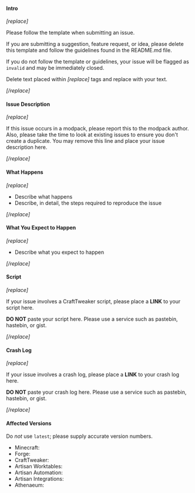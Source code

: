 #### Intro

*[replace]*

Please follow the template when submitting an issue.

If you are submitting a suggestion, feature request, or idea, please delete this template and follow the guidelines found in the README.md file.

If you do not follow the template or guidelines, your issue will be flagged as `invalid` and may be immediately closed.

Delete text placed within *[replace]* tags and replace with your text.

*[/replace]*

#### Issue Description

*[replace]*

If this issue occurs in a modpack, please report this to the modpack author. Also, please take the time to look at existing issues to ensure you don't create a duplicate. You may remove this line and place your issue description here.

*[/replace]*

#### What Happens

*[replace]*

* Describe what happens
* Describe, in detail, the steps required to reproduce the issue

*[/replace]*

#### What You Expect to Happen

*[replace]*

* Describe what you expect to happen

*[/replace]*

#### Script

*[replace]*

If your issue involves a CraftTweaker script, please place a **LINK** to your script here.

**DO NOT** paste your script here. Please use a service such as pastebin, hastebin, or gist.

*[/replace]*

#### Crash Log

*[replace]*

If your issue involves a crash log, please place a **LINK** to your crash log here.

**DO NOT** paste your crash log here. Please use a service such as pastebin, hastebin, or gist.

*[/replace]*

#### Affected Versions

Do *not* use `latest`; please supply accurate version numbers.

* Minecraft:
* Forge:
* CraftTweaker:
* Artisan Worktables:
* Artisan Automation:
* Artisan Integrations:
* Athenaeum:
